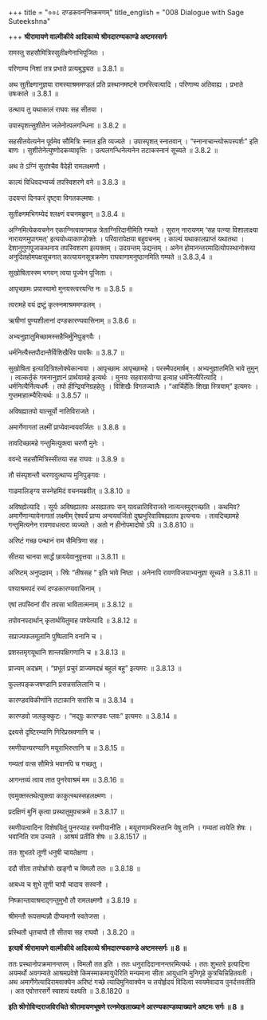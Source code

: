 +++
title = "००८ दण्डकवननिष्क्रमणम्"
title_english = "008 Dialogue with Sage Suteekshna"

+++
**श्रीरामायणे वाल्मीकीये आदिकाव्ये श्रीमदारण्यकाण्डे अष्टमस्सर्गः**

रामस्तु सहसौमित्रिस्सुतीक्ष्णेनाभिपूजितः ।

परिणाम्य निशां तत्र प्रभाते प्रत्यबुद्ध्यत ॥ 3.8.1 ॥

अथ सुतीक्ष्णानुज्ञया रामस्याश्रममण्डलं प्रति प्रस्थानमष्टमे रामस्त्वित्यादि । परिणाम्य अतिवाह्य । प्रभाते उषःकाले ॥ 3.8.1 ॥

उत्थाय तु यथाकालं राघवः सह सीतया ।

उपास्पृशत्सुशीतेन जलेनोत्पलगन्धिना ॥ 3.8.2 ॥

सहसीतयेत्यनेन पूर्वमेव सौमित्रिः स्नात इति व्यज्यते । उपास्पृशत् स्नातवान् । “स्नानाचान्त्योरूपस्पर्शः” इति बाणः । सुशीतेनेत्युष्णोदकव्यावृत्तिः । उत्पलगन्धिनेत्यनेन तटाकस्नानं सूच्यते ॥ 3.8.2 ॥

अथ ते ऽग्निं सुरांश्चैव वैदेही रामलक्ष्मणौ ।

काल्यं विधिवदभ्यर्च्य तपस्विशरणे वने ॥ 3.8.3 ॥

उदयन्तं दिनकरं दृष्ट्वा विगतकल्मषाः ।

सुतीक्ष्णमभिगम्येदं श्लक्ष्णं वचनमब्रुवन् ॥ 3.8.4 ॥

अग्निमित्येकवचनेन एकाग्नित्वावगमान्न त्रेताग्निरिदानीमिति गम्यते । सुरान् नारायणम् ‘सह पत्न्या विशालाक्ष्या नारायणमुपागमत्’ इत्ययोध्याकाण्डोक्तेः । परिवारापेक्षया बहुवचनम् । काल्यं यथाकालप्राप्तं यथातथा । देशानुगुणपूजाकथनाय तपस्विशरण इत्यक्तम् । उदयन्तम् उद्यन्तम् । अनेन होमानन्तरमादित्योपस्थानोक्त्या अनुदितहोमपक्षसूचनात् कात्यायनसूत्रक्रमेण राघवाणामनुष्ठानमिति गम्यते ॥ 3.8.3,4 ॥

सुखोषितास्स्म भगवन् त्वया पूज्येन पूजिताः ।

आपृच्छामः प्रयास्यामो मुनयस्त्वरयन्ति नः ॥ 3.8.5 ॥

त्वरामहे वयं द्रष्टुं कृत्स्नमाश्रममण्डलम् ।

ऋषीणां पुण्यशीलानां दण्डकारण्यवासिनाम् ॥ 3.8.6 ॥

अभ्यनुज्ञातुमिच्छामस्सहैभिर्मुनिपुङ्गवैः ।

धर्मनित्यैस्तपौदान्तैर्विशिखैरिव पावकैः ॥ 3.8.7 ॥

सुखोषिता इत्यादित्रिश्लोक्येकान्वया । आपृच्छामः आपृच्छामहे । परस्मैपदमार्षम् । अभ्यनुज्ञातमिति भावे तुमुन् । त्वत्कर्तृकं गमनानुज्ञानं प्रार्थयामहे इत्यर्थः । मुनयः सहवासयोग्या इत्याह धर्मनित्यैरित्यादि । धर्मनित्यैर्नित्यधर्मैः । तपो हीन्द्रियनिग्रहहेतुः । विशिखैः विगतज्वालैः । “आर्चिर्हेतिः शिखा स्त्रियाम्” इत्यमरः । गुप्तमाहात्म्यैरित्यर्थः ॥ 3.8.57 ॥

अविषह्यातपो यात्सूर्यो नातिविराजते ।

अमार्गेणागतां लक्ष्मीं प्राप्येवान्वयवर्जितः ॥ 3.8.8 ॥

तावदिच्छामहे गन्तुमित्युक्त्वा चरणौ मुनेः ।

ववन्दे सहसौमित्रिस्सीतया सह राघवः ॥ 3.8.9 ॥

तौ संस्पृशन्तौ चरणावुत्थाप्य मुनिपुङ्गवः ।

गाढमालिङ्ग्य सस्नेहमिदं वचनमब्रवीत् ॥ 3.8.10 ॥

अविषह्येत्यादि । सूर्यः अविषह्यातपः असह्यातपः सन् यावन्नातिविराजते नात्यन्तमुद्गच्छति । कथमिव? अमार्गेणान्यायेनागतां लक्ष्मीम् ऐश्वर्यं प्राप्य अन्वयवर्जितो दुष्प्रभुरिवाविषह्यातप इत्यन्वयः । तावदिच्छामहे गन्तुमित्यनेन रावणवधत्वरा व्यज्यते । अतो न हीनोपमादोषो ऽपि ॥ 3.8.810 ॥

अरिष्टं गच्छ पन्थानं राम सैमित्रिणा सह ।

सीतया चानया सार्द्धं छाययेवानुवृत्तया ॥ 3.8.11 ॥

अरिष्टम् अनुपद्रवम् । रिषेः “तीषसह ” इति भावे निष्ठा । अनेनापि रावणविजयाभ्यनुज्ञा सूच्यते ॥ 3.8.11 ॥

पश्याश्रमपदं रम्यं दण्डकारण्यवासिनाम् ।

एषां तपस्विनां वीर तपसा भावितात्मनाम् ॥ 3.8.12 ॥

तपोवनपदार्थान् कृतार्थयितुमाह पश्येत्यादि ॥ 3.8.12 ॥

सप्राज्यफलमूलानि पुष्पितानि वनानि च ।

प्रशस्तमृगयूथानि शान्तपक्षिगणानि च ॥ 3.8.13 ॥

प्राज्यम् अदभ्रम् । “प्रभूतं प्रचुरं प्राज्यमदभ्रं बहुलं बहु” इत्यमरः ॥ 3.8.13 ॥

फुल्लपङ्कजषण्डानि प्रसन्नसलिलानि च ।

कारण्डवविकीर्णानि तटाकानि सरांसि च ॥ 3.8.14 ॥

कारण्डवो जलकुक्कुटः । “मद्ग्रुः कारण्डवः प्लवः” इत्यमरः ॥ 3.8.14 ॥

द्रक्ष्यसे दृष्टिरम्याणि गिरिप्रस्रवणानि च ।

रमणीयान्यरण्यानि मयूराभिरुतानि च ॥ 3.8.15 ॥

गम्यतां वत्स सौमित्रे भवानपि च गच्छतु ।

आगन्तव्यं त्वाय तात पुनरेवाश्रमं मम ॥ 3.8.16 ॥

एवमुक्तस्तथेत्युक्त्वा काकुत्स्थस्सहलक्ष्मणः ।

प्रदक्षिणं मुनिं कृत्वा प्रस्थातुमुपचक्रमे ॥ 3.8.17 ॥

रमणीयत्वादिना विशेषयितुं पुनरप्याह रमणीयानीति । मयूराणामभिरुतानि येषु तानि । गम्यतां त्वयेति शेषः । भवानिति राम उच्यते । आश्रमं प्रतीति शेषः ॥ 3.8.1517 ॥

ततः शुभतरे तूणी धनुषी चायतेक्षणा ।

ददौ सीता तयोर्भ्रात्रोः खङ्गौ च विमलौ ततः ॥ 3.8.18 ॥

आबध्य च शुभे तूणी चापौ चादाय सस्वनौ ।

निष्क्रान्तावाश्रमाद्गन्तुमुभौ तौ रामलक्ष्मणौ ॥ 3.8.19 ॥

श्रीमन्तौ रूपसम्पन्नौ दीप्यमानौ स्वतेजसा ।

प्रस्थितौ धृतचापौ तौ सीतया सह राघवौ । 3.8.20 ॥

**इत्यार्षे श्रीरामायणे वाल्मीकीये आदिकाव्ये श्रीमदारण्यकाण्डे अष्टमस्सर्गः ॥ 8 ॥**

ततः प्रस्थानोपक्रमानन्तरम् । विमलौ तत इति । ततः धनुरादिदानानन्तरमित्यर्थः । ततः शुभतरे इत्यादिना अयमर्थो अवगम्यते आश्रमप्रवेशे किमस्माकमायुधैरिति मन्यमाना सीता आयुधानि मुनिगृहे कुत्रचिन्निहितवती । अथ अमार्गेणेत्यादिरामवाक्येन अरिष्टं गच्छे त्यादिमुनिवाक्येन च तयोर्हृदयं विदित्वा स्वयमेवादाय पुनर्दत्तवतीति । अत एवोत्तरसर्गे स्वाशयं वक्ष्यति ॥ 3.8.1820 ॥

**इति श्रीगोविन्दराजविरचिते श्रीरामायणभूषणे रत्नमेखलाख्याने आरण्यकाण्डव्याख्याने अष्टमः सर्गः ॥ 8 ॥**
